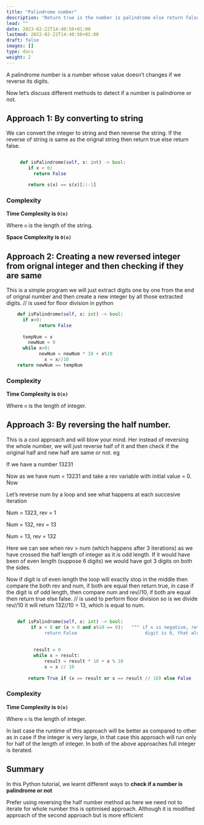 ```yaml
---
title: "Palindrome number"
description: "Return true is the number is palindrome else return false"
lead: ""
date: 2023-02-22T14:40:56+01:00
lastmod: 2022-02-22T14:40:56+01:00
draft: false
images: []
type: docs
weight: 2
---
```


A palindrome number is a number whose value doesn’t changes if we reverse its digits. 

Now let’s discuss different methods to detect if a number is palindrome or not. 

## Approach 1: By converting to string

We can convert the integer to string and then reverse the string. 
If the reverse of string is same as the orignal string then return true else return false. 

```python

     def isPalindrome(self, x: int) -> bool: 	 
        if x < 0: 		 
          return False 	 	 

        return s(x) == s(x)[::-1] 

```

### Complexity

**Time Complexity is `O(n)`**

Where `n` is the length of the string.

**Space Complexity is `O(n)`**


## Approach 2: Creating a new reversed integer from orignal integer and then checking if they are same

This is a simple program we will just extract digits one by one from the end of orignal number and then create a new integer by all those 
extracted digits.
// is used for floor division in python


```python
    def isPalindrome(self, x: int) -> bool: 
	  if x<0: 
		    return False 
 
	  tempNum = x 
	    newNum = 0 
	  while x>0: 
		    newNum = newNum * 10 + x%10 
		      x = x//10 
	return newNum == tempNum 
```
### Complexity

**Time Complexity is `O(n)`**

Where `n` is the length of integer.

## Approach 3: By reversing the half number.

This is a cool approach and will blow your mind. Her instead of reversing the whole number, 
we will just reverse half of it and then check if the original half and new half are same or not. 
eg 

If we have a number 13231 

Now as we have num = 13231 and take a rev variable with initial value = 0. Now 

Let’s reverse num by a loop and see what happens at each succesive iteration 

Num = 1323, rev = 1 

Num = 132, rev = 13 

Num = 13, rev = 132 

Here we can see when rev > num (which happens after 3 iterations) as we have crossed the half length of integer as it is odd length. 
If it would have been of even length (suppose 6 digits) we would have got 3 digits on both the sides.  

Now if digit is of even length the loop will exactly stop in the middle then compare the both rev and num, if both are equal then return true, 
in case if the digit is of odd length, then compare num and rev//10, if both are equal then return true else false. 
// is used to perform floor division so is we divide rev//10 it will return 132//10 = 13, which is equal to num. 


```python

    def isPalindrome(self, x: int) -> bool: 
	     if x < 0 or (x > 0 and x%10 == 0):   """ if x is negative, return False. if x is positive and last 
              return False                         digit is 0, that also cannot form a palindrome, return False."""
		     
	 
	      result = 0 
	      while x > result: 
		      result = result * 10 + x % 10 
		      x = x // 10 
		 
	    return True if (x == result or x == result // 10) else False 
```
### Complexity

**Time Complexity is `O(n)`**

Where `n` is the length of integer.

In last case the runtime of this approach will be better as compared to other as in case if the integer is very large, in that case this approach
will run only for half of the length of integer. In both of the above approaches full integer is iterated.

## Summary

In this Python tutorial, we learnt different ways to **check if a number is palindrome or not**

Prefer using reversing the half number method as here we need not to iterate for whole number this is optimised approach. Although it is modified approach of 
the second approach but is more efficient
